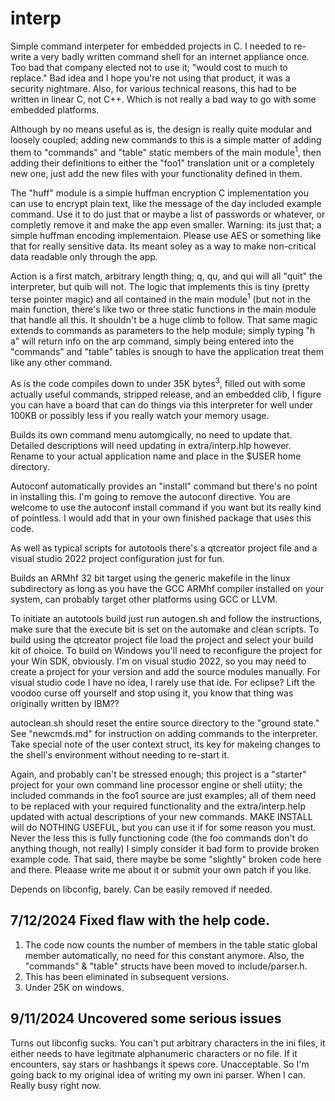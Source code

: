 # interp
Simple command interpeter for embedded projects in C. I needed to re-write a very badly written command shell for an internet appliance once. Too bad that company elected not to use it; "would cost to much to replace." Bad idea and I hope you're not using that product, it was a security nightmare. Also, for various technical reasons, this had to be written in linear C, not C++. Which is not really a bad way to go with some embedded platforms.

Although by no means useful as is, the design is really quite modular and loosely coupled; adding new commands to this is a simple matter of adding them to "commands" and "table" static members of the main module<sup>1</sup>, then adding their definitions to either the "foo1" translation unit or a completely new one, just add the new files with your functionality defined in them.

The "huff" module is a simple huffman encryption C implementation you can use to encrypt plain text, like the message of the day included example command. Use it to do just that or maybe a list of passwords or whatever, or completly remove it and make the app even smaller. Warning: its just that; a simple huffman encoding implementaion. Please use AES or something like that for really sensitive data. Its meant soley as a way to make non-critical data readable only through the app.

Action is a first match, arbitrary length thing; q, qu, and qui will all "quit" the interpreter, but quib will not. The logic that implements this is tiny (pretty terse pointer magic) and all contained in the main module<sup>1</sup> (but not in the main function, there's like two or three static functions in the main module that handle all this. It shouldn't be a huge climb to follow. That same magic extends to commands as parameters to the help module; simply typing "h a" will return info on the arp command, simply being entered into the "commands" and "table" tables is snough to have the application treat them like any other command.

As is the code compiles down to under 35K bytes<sup>3</sup>, filled out with some actually useful commands, stripped release, and an embedded clib, I figure you can have a board that can do things via this interpreter for well under 100KB or possibly less if you really watch your memory usage.

Builds its own command menu automgically, no need to update that. Detailed descriptions will need updating in extra/interp.hlp however. Rename to your actual application name and place in the $USER home directory.

Autoconf automatically provides an "install" command but there's no point in installing this. I'm going to remove the autoconf directive. You are welcome to use the autoconf install command if you want but its really kind of pointless. I would add that in your own finished package that uses this code.

As well as typical scripts for autotools there's a qtcreator project file and a visual studio 2022 project configuration just for fun.

Builds an ARMhf 32 bit target using the generic makefile in the linux subdirectory as long as you have the GCC ARMhf compiler installed on your system, 
can probably target other platforms using GCC or LLVM.

To initiate an autotools build just run autogen.sh and follow the instructions, make sure that the execute bit is set on the automake and clean scripts. To build using the qtcreator project file load the project and select your build kit of choice. To build on Windows you'll need to reconfigure the project for your Win SDK, obviously. I'm on visual studio 2022, so you may need to create a project for your version and add the source modules manually. For visual studio code I have no idea, I rarely use that ide. For eclipse? Lift the voodoo curse off yourself and stop using it, you know that thing was originally written by IBM??

autoclean.sh should reset the entire source directory to the "ground state." See "newcmds.md" for instruction on adding commands to the interpreter. Take special note
of the user context struct, its key for makeing changes to the shell's environment without needing to re-start it.

Again, and probably can't be stressed enough; this project is a "starter" project for your own command line processor engine or shell utiity; the included commands in the foo1 source are just examples; all of them need to be replaced with your required functionality and the extra/interp.help updated with actual descriptions of your new commands. MAKE INSTALL will do NOTHING USEFUL, but you can use it if for some reason you must. Never the less this is fully functioning code (the foo commands don't do anything though, not really) I simply consider it bad form to provide broken example code. That said, there maybe be some "slightly" broken code here and there. Pleaase write me about it or submit your own patch if you like.

Depends on libconfig, barely. Can be easily removed if needed.

7/12/2024 Fixed flaw with the help code.
---
1. The code now counts the number of members in the table static global member automatically, no need for this constant anymore. Also, the "commands" & "table" structs have been moved to include/parser.h.<br>
2. This has been eliminated in subsequent versions.
3. Under 25K on windows.

9/11/2024 Uncovered some serious issues
---
Turns out libconfig sucks. You can't put arbitrary characters in the ini files, it either needs to have legitmate alphanumeric characters or no file. If it encounters, say stars or hashbangs it spews core. Unacceptable. So I'm going back to my original idea of writing my own ini parser. When I can. Really busy right now.
